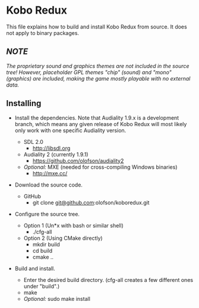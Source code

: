 Kobo Redux
==========

This file explains how to build and install Kobo Redux from source. It does not apply to binary packages.

*NOTE*
------

*The proprietary sound and graphics themes are not included in the source tree! However, placeholder GPL themes "chip" (sound) and "mono" (graphics) are included, making the game mostly playable with no external data.*

Installing
----------

* Install the dependencies. Note that Audiality 1.9.x is a development branch, which means any given release of Kobo Redux will most likely only work with one specific Audiality version.
  * SDL 2.0
    * http://libsdl.org
  * Audiality 2 (currently 1.9.1)
    * https://github.com/olofson/audiality2
  * *Optional:* MXE (needed for cross-compiling Windows binaries)
    * http://mxe.cc/

* Download the source code.
  * GitHub
    * git clone git@github.com:olofson/koboredux.git
  
* Configure the source tree.
  * Option 1 (Un*x with bash or similar shell)
    * ./cfg-all
  * Option 2 (Using CMake directly)
    * mkdir build
    * cd build
    * cmake ..

* Build and install.
  * Enter the desired build directory. (cfg-all creates a few different ones under "build".)
  * make
  * *Optional:* sudo make install
